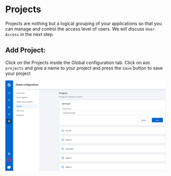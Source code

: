 # Projects

Projects are nothing but a logical grouping of your applications so that you can manage and control the access level of users. We will discuss `User Access` in the next step.

## Add Project:

Click on the Projects inside the Global configuration tab. Click on `Add projects` and give a name to your project and press the `Save` button to save your project

![](../../.gitbook/assets/project_gc1%20%283%29.png)

